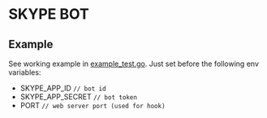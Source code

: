 # SKYPE BOT

## Example
See working example in [example_test.go](example_test.go).
Just set before the following env variables:
- SKYPE_APP_ID `// bot id`
- SKYPE_APP_SECRET `// bot token`
- PORT `// web server port (used for hook)`
